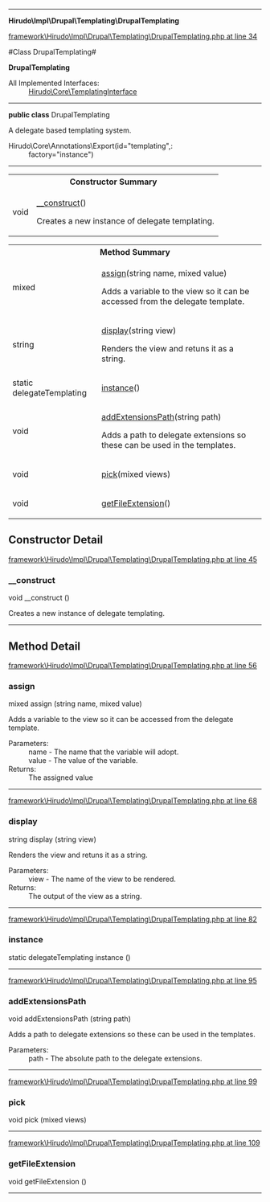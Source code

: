 

- - -

**Hirudo\Impl\Drupal\Templating\DrupalTemplating**


<a href="https://github.com/JeyDotC/Hirudo/blob/master/framework/Hirudo/Impl/Drupal/Templating/DrupalTemplating.php#L34" target='_blank'>framework\Hirudo\Impl\Drupal\Templating\DrupalTemplating.php at line 34</a>

#Class DrupalTemplating#

**DrupalTemplating**


<dl>
<dt>All Implemented Interfaces:</dt>
<dd><a href="https://github.com/JeyDotC/Hirudo-docs/blob/master/Hirudo/Core/TemplatingInterface.md">Hirudo\Core\TemplatingInterface</a> </dd>
</dl>



- - -

<p><strong>public  class</strong> <span>DrupalTemplating</span></p>

<div class="comment" id="overview_description"><p>A delegate based templating system.</p></div>

<dl>
<dt>Hirudo\Core\Annotations\Export(id="templating",:</dt>
<dd>factory="instance")</dd>
</dl>


<hr />

<table id="summary_constructor">
<tr><th colspan="2">Constructor Summary</th></tr>
<tr>
<td><span class='k'></span> <span class='nx'>void</span></td>
<td class="description"><p class="name"><a href="#__construct">__construct</a>()</p><p class="description">Creates a new instance of delegate templating.</p></td>
</tr>
</table>

<table id="summary_method">
<tr><th colspan="2">Method Summary</th></tr>
<tr>
<td><span class='k'></span> <span class='nx'>mixed</span></td>
<td class="description"><p class="name"><a href="#assign">assign</a>(string name, mixed value)</p><p class="description">Adds a variable to the view so it can be accessed from the delegate template.</p></td>
</tr>
<tr>
<td><span class='k'></span> <span class='nx'>string</span></td>
<td class="description"><p class="name"><a href="#display">display</a>(string view)</p><p class="description">Renders the view and retuns it as a string.</p></td>
</tr>
<tr>
<td><span class='k'>static </span> <span class='nx'>delegateTemplating</span></td>
<td class="description"><p class="name"><a href="#instance">instance</a>()</p><p class="description"></p></td>
</tr>
<tr>
<td><span class='k'></span> <span class='nx'>void</span></td>
<td class="description"><p class="name"><a href="#addextensionspath">addExtensionsPath</a>(string path)</p><p class="description">Adds a path to delegate extensions so these can be used in the templates.</p></td>
</tr>
<tr>
<td><span class='k'></span> <span class='nx'>void</span></td>
<td class="description"><p class="name"><a href="#pick">pick</a>(mixed views)</p></td>
</tr>
<tr>
<td><span class='k'></span> <span class='nx'>void</span></td>
<td class="description"><p class="name"><a href="#getfileextension">getFileExtension</a>()</p></td>
</tr>
</table>

<h2>Constructor Detail</h2>


<a href="https://github.com/JeyDotC/Hirudo/blob/master/framework/Hirudo/Impl/Drupal/Templating/DrupalTemplating.php#L45" target='_blank'>framework\Hirudo\Impl\Drupal\Templating\DrupalTemplating.php at line 45</a>

<h3 id="__construct">__construct</h3>
<span class='k'></span> <span class='nx'>void</span> <span class='nf'>__construct</span> ()

<div class="details">
<p>Creates a new instance of delegate templating.</p>
</div>

- - -

<h2 id="detail_method">Method Detail</h2>

<a href="https://github.com/JeyDotC/Hirudo/blob/master/framework/Hirudo/Impl/Drupal/Templating/DrupalTemplating.php#L56" target='_blank'>framework\Hirudo\Impl\Drupal\Templating\DrupalTemplating.php at line 56</a>

<h3 id="assign()">assign</h3>
<span class='k'></span> <span class='nx'>mixed</span> <span class='nf'>assign</span> (string name, mixed value)

<div class="details">
<p><p>Adds a variable to the view so it can be accessed from the delegate template.</p></p><dl>
<dt>Parameters:</dt>
<dd>name - The name that the variable will adopt.</dd>
<dd>value - The value of the variable.</dd>
<dt>Returns:</dt>
<dd>The assigned value</dd>
</dl>

</div>

- - -


<a href="https://github.com/JeyDotC/Hirudo/blob/master/framework/Hirudo/Impl/Drupal/Templating/DrupalTemplating.php#L68" target='_blank'>framework\Hirudo\Impl\Drupal\Templating\DrupalTemplating.php at line 68</a>

<h3 id="display()">display</h3>
<span class='k'></span> <span class='nx'>string</span> <span class='nf'>display</span> (string view)

<div class="details">
<p>Renders the view and retuns it as a string.</p><dl>
<dt>Parameters:</dt>
<dd>view - The name of the view to be rendered.</dd>
<dt>Returns:</dt>
<dd>The output of the view as a string.</dd>
</dl>

</div>

- - -


<a href="https://github.com/JeyDotC/Hirudo/blob/master/framework/Hirudo/Impl/Drupal/Templating/DrupalTemplating.php#L82" target='_blank'>framework\Hirudo\Impl\Drupal\Templating\DrupalTemplating.php at line 82</a>

<h3 id="instance()">instance</h3>
<span class='k'>static </span> <span class='nx'>delegateTemplating</span> <span class='nf'>instance</span> ()

<div class="details">
<p></p>
</div>

- - -


<a href="https://github.com/JeyDotC/Hirudo/blob/master/framework/Hirudo/Impl/Drupal/Templating/DrupalTemplating.php#L95" target='_blank'>framework\Hirudo\Impl\Drupal\Templating\DrupalTemplating.php at line 95</a>

<h3 id="addExtensionsPath()">addExtensionsPath</h3>
<span class='k'></span> <span class='nx'>void</span> <span class='nf'>addExtensionsPath</span> (string path)

<div class="details">
<p>Adds a path to delegate extensions so these can be used in the templates.</p><dl>
<dt>Parameters:</dt>
<dd>path - The absolute path to the delegate extensions.</dd>
</dl>

</div>

- - -


<a href="https://github.com/JeyDotC/Hirudo/blob/master/framework/Hirudo/Impl/Drupal/Templating/DrupalTemplating.php#L99" target='_blank'>framework\Hirudo\Impl\Drupal\Templating\DrupalTemplating.php at line 99</a>

<h3 id="pick()">pick</h3>
<span class='k'></span> <span class='nx'>void</span> <span class='nf'>pick</span> (mixed views)

<div class="details">

</div>

- - -


<a href="https://github.com/JeyDotC/Hirudo/blob/master/framework/Hirudo/Impl/Drupal/Templating/DrupalTemplating.php#L109" target='_blank'>framework\Hirudo\Impl\Drupal\Templating\DrupalTemplating.php at line 109</a>

<h3 id="getFileExtension()">getFileExtension</h3>
<span class='k'></span> <span class='nx'>void</span> <span class='nf'>getFileExtension</span> ()

<div class="details">

</div>

- - -

